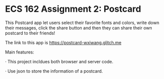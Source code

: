 # ECS 162 Assignment 2: Postcard

This Postcard app let users select their favorite fonts and colors, write down their messages, click the share button and then they can share their own postcard to their friends!

The link to this app is https://postcard-wxiwang.glitch.me

Main features:

· This project incldues both browser and server code.

· Use json to store the information of a postcard.
